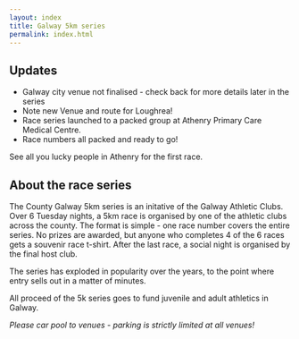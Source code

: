 ```yaml
---
layout: index
title: Galway 5km series
permalink: index.html
---
```


Updates
-------
- Galway city venue not finalised - check back for more details later in the series
- Note new Venue and route for Loughrea!
- Race series launched to a packed group at Athenry Primary Care Medical Centre.
- Race numbers all packed and ready to go!

See all you lucky people in Athenry for the first race.

About the race series
---------------------

The County Galway 5km series is an initative of the Galway Athletic Clubs. Over 6 Tuesday nights, a 5km race is organised by one of the athletic clubs across the county. The format is simple - one race number covers the entire series. No prizes are awarded, but anyone who completes 4 of the 6 races gets a souvenir race t-shirt. After the last race, a social night is organised by the final host club.

The series has exploded in popularity over the years, to the point where entry sells out in a matter of minutes.

All proceed of the 5k series goes to fund juvenile and adult athletics in Galway.

*Please car pool to venues - parking is strictly limited at all venues!*
